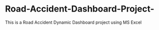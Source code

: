# Road-Accident-Dashboard-Project-
This is a Road Accident Dynamic Dashboard project using MS Excel 
